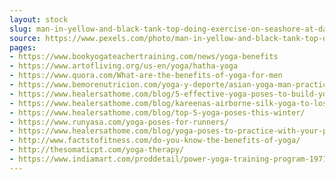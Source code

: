 ```yaml
---
layout: stock
slug: man-in-yellow-and-black-tank-top-doing-exercise-on-seashore-at-daytime-616999
source: https://www.pexels.com/photo/man-in-yellow-and-black-tank-top-doing-exercise-on-seashore-at-daytime-616999/
pages:
- https://www.bookyogateachertraining.com/news/yoga-benefits
- https://www.artofliving.org/us-en/yoga/hatha-yoga
- https://www.quora.com/What-are-the-benefits-of-yoga-for-men
- https://www.bemorenutricion.com/yoga-y-deporte/asian-yoga-man-practice-yoga-on-the-beach-with-a-clear-blue-sky-background-yogi-on-the-tropical-beach-of-bali-island-indonesia/
- https://www.healersathome.com/blog/5-effective-yoga-poses-to-build-your-strength-flexibility/
- https://www.healersathome.com/blog/kareenas-airborne-silk-yoga-to-lose-weight-post-pregnancy/
- https://www.healersathome.com/blog/top-5-yoga-poses-this-winter/
- https://www.runyasa.com/yoga-poses-for-runners/
- https://www.healersathome.com/blog/yoga-poses-to-practice-with-your-partner/
- http://www.factstofitness.com/do-you-know-the-benefits-of-yoga/
- http://thesomaticpt.com/yoga-therapy/
- https://www.indiamart.com/proddetail/power-yoga-training-program-19715799088.html
---
```

